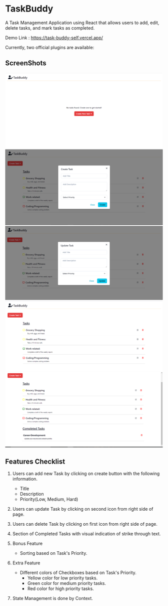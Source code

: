 # TaskBuddy

A Task Management Application using React that allows users to add, edit, delete tasks, and mark tasks as completed.

Demo Link : https://task-buddy-self.vercel.app/

Currently, two official plugins are available:

## ScreenShots

![Alt text](./public/noTask.png)
![Alt text](./public/createTask.png)
![Alt text](./public/updateTask.png)
![Alt text](./public/Start.png)
![Alt text](./public/completed.png)

## Features Checklist

1. Users can add new Task by clicking on create button with the following information.

   - Title
   - Description
   - Priority(Low, Medium, Hard)

2. Users can update Task by clicking on second icon from right side of page.

3. Users can delete Task by clicking on first icon from right side of page.

4. Section of Completed Tasks with visual indication of strike through text.

5. Bonus Feature

   - Sorting based on Task's Priority.

6. Extra Feature

   - Different colors of Checkboxes based on Task's Priority.
     - Yellow color for low priority tasks.
     - Green color for medium priority tasks.
     - Red color for high priority tasks.

7. State Management is done by Context.
